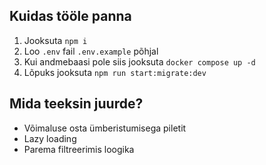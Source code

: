 ## Kuidas tööle panna

1. Jooksuta `npm i`
2. Loo `.env` fail `.env.example` põhjal
3. Kui andmebaasi pole siis jooksuta `docker compose up -d`
4. Lõpuks jooksuta `npm run start:migrate:dev`


## Mida teeksin juurde?
- Võimaluse osta ümberistumisega piletit
- Lazy loading
- Parema filtreerimis loogika
